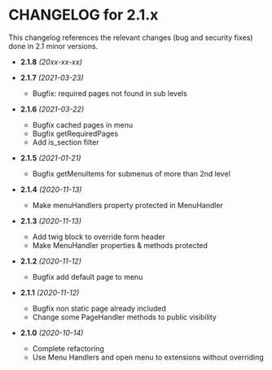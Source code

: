 CHANGELOG for 2.1.x
===================

This changelog references the relevant changes (bug and security fixes) done
in 2.1 minor versions.

* **2.1.8** _(20xx-xx-xx)_


* **2.1.7** _(2021-03-23)_
    * Bugfix: required pages not found in sub levels

* **2.1.6** _(2021-03-22)_
    * Bugfix cached pages in menu
    * Bugfix getRequiredPages
    * Add is_section filter

* **2.1.5** _(2021-01-21)_
    * Bugfix getMenuItems for submenus of more than 2nd level

* **2.1.4** _(2020-11-13)_
    * Make menuHandlers property protected in MenuHandler

* **2.1.3** _(2020-11-13)_
    * Add twig block to override form header
    * Make MenuHandler properties & methods protected

* **2.1.2** _(2020-11-12)_
    * Bugfix add default page to menu 

* **2.1.1** _(2020-11-12)_
    * Bugfix non static page already included 
    * Change some PageHandler methods to public visibility 

* **2.1.0** _(2020-10-14)_
    * Complete refactoring
    * Use Menu Handlers and open menu to extensions without overriding 
